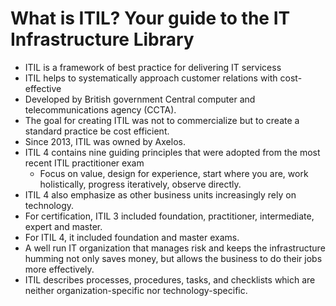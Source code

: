 # What is ITIL? Your guide to the IT Infrastructure Library

- ITIL is a framework of best practice for delivering IT servicess
- ITIL helps to systematically approach customer relations with cost-effective 
- Developed by British government Central computer and telecommunications agency (CCTA).
- The goal for creating ITIL was not to commercialize but to create a standard practice be cost efficient.
- Since 2013, ITIL was owned by Axelos.
- ITIL 4 contains nine guiding principles that were adopted from the most recent ITIL practitioner exam
    - Focus on value, design for experience, start where you are, work holistically, progress iteratively, observe directly.
- ITIL 4 also emphasize as other business units increasingly rely on technology.
- For certification, ITIL 3 included foundation, practitioner, intermediate, expert and master.
- For ITIL 4, it included foundation and master exams.
- A well run IT organization that manages risk and keeps the infrastructure humming not only saves money, but allows the business to do their jobs more effectively.
- ITIL describes processes, procedures, tasks, and checklists which are neither organization-specific nor technology-specific.

